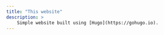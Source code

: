 ```yaml
---
title: "This website"
description: >
    Simple website built using [Hugo](https://gohugo.io).
---
```

